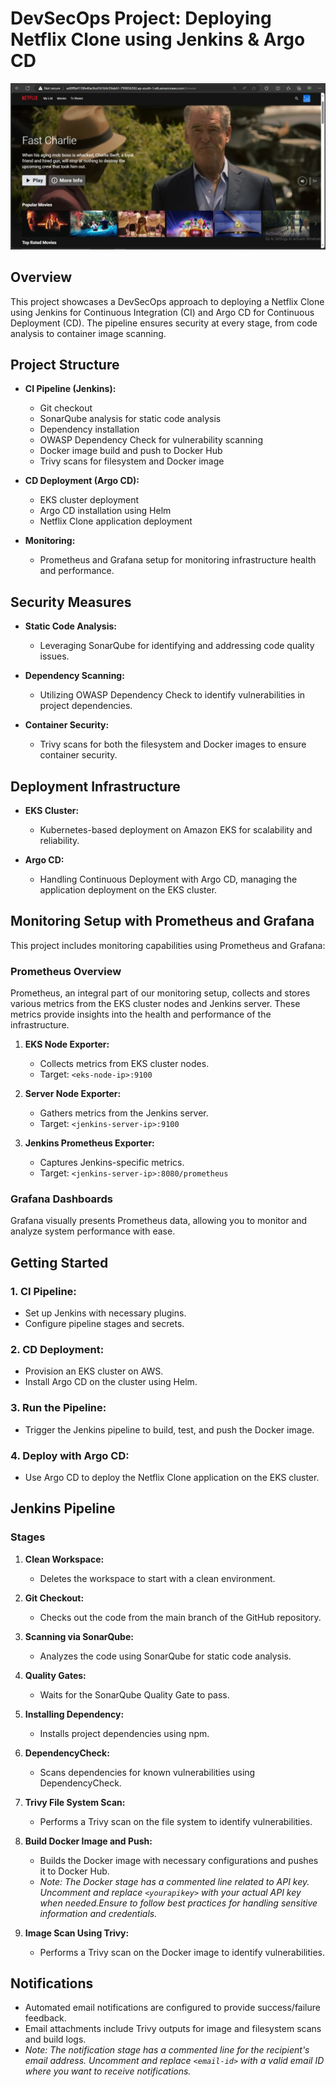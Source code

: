 # DevSecOps Project: Deploying Netflix Clone using Jenkins & Argo CD

![Netflix Clone Application](images/app_img.JPG)

## Overview

This project showcases a DevSecOps approach to deploying a Netflix Clone using Jenkins for Continuous Integration (CI) and Argo CD for Continuous Deployment (CD). The pipeline ensures security at every stage, from code analysis to container image scanning.

## Project Structure

- **CI Pipeline (Jenkins):**
  - Git checkout
  - SonarQube analysis for static code analysis
  - Dependency installation
  - OWASP Dependency Check for vulnerability scanning
  - Docker image build and push to Docker Hub
  - Trivy scans for filesystem and Docker image

- **CD Deployment (Argo CD):**
  - EKS cluster deployment
  - Argo CD installation using Helm
  - Netflix Clone application deployment
    
- **Monitoring:**
  - Prometheus and Grafana setup for monitoring infrastructure health and performance.

## Security Measures

- **Static Code Analysis:**
  - Leveraging SonarQube for identifying and addressing code quality issues.

- **Dependency Scanning:**
  - Utilizing OWASP Dependency Check to identify vulnerabilities in project dependencies.

- **Container Security:**
  - Trivy scans for both the filesystem and Docker images to ensure container security.

## Deployment Infrastructure

- **EKS Cluster:**
  - Kubernetes-based deployment on Amazon EKS for scalability and reliability.

- **Argo CD:**
  - Handling Continuous Deployment with Argo CD, managing the application deployment on the EKS cluster.

## Monitoring Setup with Prometheus and Grafana

This project includes monitoring capabilities using Prometheus and Grafana:

### Prometheus Overview

Prometheus, an integral part of our monitoring setup, collects and stores various metrics from the EKS cluster nodes and Jenkins server. These metrics provide insights into the health and performance of the infrastructure.

1. **EKS Node Exporter:**
   - Collects metrics from EKS cluster nodes.
   - Target: `<eks-node-ip>:9100`

2. **Server Node Exporter:**
   - Gathers metrics from the Jenkins server.
   - Target: `<jenkins-server-ip>:9100`

3. **Jenkins Prometheus Exporter:**
   - Captures Jenkins-specific metrics.
   - Target: `<jenkins-server-ip>:8080/prometheus`

### Grafana Dashboards

Grafana visually presents Prometheus data, allowing you to monitor and analyze system performance with ease.

## Getting Started

### 1. **CI Pipeline:**
   - Set up Jenkins with necessary plugins.
   - Configure pipeline stages and secrets.

### 2. **CD Deployment:**
   - Provision an EKS cluster on AWS.
   - Install Argo CD on the cluster using Helm.

### 3. **Run the Pipeline:**
   - Trigger the Jenkins pipeline to build, test, and push the Docker image.

### 4. **Deploy with Argo CD:**
   - Use Argo CD to deploy the Netflix Clone application on the EKS cluster.

## Jenkins Pipeline

### Stages

1. **Clean Workspace:**
   - Deletes the workspace to start with a clean environment.

2. **Git Checkout:**
   - Checks out the code from the main branch of the GitHub repository.

3. **Scanning via SonarQube:**
   - Analyzes the code using SonarQube for static code analysis.

4. **Quality Gates:**
   - Waits for the SonarQube Quality Gate to pass.

5. **Installing Dependency:**
   - Installs project dependencies using npm.

6. **DependencyCheck:**
   - Scans dependencies for known vulnerabilities using DependencyCheck.

7. **Trivy File System Scan:**
   - Performs a Trivy scan on the file system to identify vulnerabilities.

8. **Build Docker Image and Push:**
   - Builds the Docker image with necessary configurations and pushes it to Docker Hub.
   - _Note: The Docker stage has a commented line related to API key. Uncomment and replace `<yourapikey>` with your actual API key when needed.Ensure to follow best practices for handling sensitive information and credentials._

9. **Image Scan Using Trivy:**
   - Performs a Trivy scan on the Docker image to identify vulnerabilities.

## Notifications

- Automated email notifications are configured to provide success/failure feedback.
- Email attachments include Trivy outputs for image and filesystem scans and build logs.
- _Note: The notification stage has a commented line for the recipient's email address. Uncomment and replace `<email-id>` with a valid email ID where you want to receive notifications._

<!-- ## Further Documentation -->

<!-- - For a more detailed walkthrough and additional insights, check out the accompanying Medium blog post:

[Deploying Netflix Clone with Jenkins & Argo CD - Medium Blog](https://your-medium-blog-url)

- Explore the full documentation on our [Wiki](https://github.com/your-username/your-repo/wiki). -->

<!-- **Note:** Blog posts will be attached for a comprehensive understanding of the project. Stay tuned! -->

